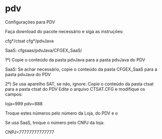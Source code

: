 # pdv
Configurações para PDV

Faça download do pacote necessário e siga as instruções:

cfg*/ctsat
cfg*/pdvJava

SaaS: cfgsaas/pdvJava/CFGEX_SaaS/

1º)
Copie o conteúdo da pasta pdvJava para a pasta pdvJava do PDV

SaaS: Se achar necessário, copie o conteúdo da pasta CFGEX_SaaS  para a pasta pdvJava do PDV

2º) Se usa aparelho SAT, se não, ignore:
Copie o conteúdo da pasta ctsat para a pasta ctsat do PDV
Edite o arquivo CTSAT.CFG e modifique os campos:

loja=999
pdv=888

Troque estes números pelo número da Loja, do PDV e o 

Se usa SaaS, troque o número pelo CNPJ da loja:

CNPJ=77777777777777
